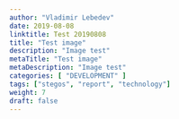 ```yaml
---
author: "Vladimir Lebedev"
date: 2019-08-08
linktitle: Test 20190808
title: "Test image"
description: "Image test"
metaTitle: "Test image"
metaDescription: "Image test"
categories: [ "DEVELOPMENT" ]
tags: ["stegos", "report", "technology"]
weight: 7
draft: false
---
```

